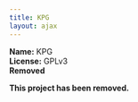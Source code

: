 ```yaml
---
title: KPG
layout: ajax
---
```

**Name:** KPG  
**License:** GPLv3  
**Removed**

**This project has been removed.**
